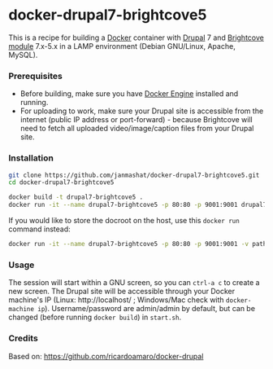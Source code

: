 docker-drupal7-brightcove5
==============

This is a recipe for building a [Docker](https://www.docker.com/) container with [Drupal](https://www.drupal.org/) 7 and [Brightcove module](https://www.drupal.org/project/brightcove) 7.x-5.x in a LAMP environment (Debian GNU/Linux, Apache, MySQL).

### Prerequisites

* Before building, make sure you have [Docker Engine](https://docs.docker.com/engine/installation/) installed and running.
* For uploading to work, make sure your Drupal site is accessible from the internet (public IP address or port-forward) - because Brightcove will need to fetch all uploaded video/image/caption files from your Drupal site.

### Installation

```sh
git clone https://github.com/janmashat/docker-drupal7-brightcove5.git
cd docker-drupal7-brightcove5

docker build -t drupal7-brightcove5 .
docker run -it --name drupal7-brightcove5 -p 80:80 -p 9001:9001 drupal7-brightcove5
```

If you would like to store the docroot on the host, use this `docker run` command instead:

```sh
docker run -it --name drupal7-brightcove5 -p 80:80 -p 9001:9001 -v path_on_the_host:/var/www drupal7-brightcove5
```

### Usage

The session will start within a GNU screen, so you can `ctrl-a c` to create a new screen.
The Drupal site will be accessible through your Docker machine's IP (Linux: http://localhost/ ; Windows/Mac check with `docker-machine ip`).
Username/password are admin/admin by default, but can be changed (before running `docker build`) in `start.sh`.

### Credits

Based on: https://github.com/ricardoamaro/docker-drupal
